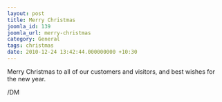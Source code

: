 ```yaml
---
layout: post
title: Merry Christmas
joomla_id: 139
joomla_url: merry-christmas
category: General
tags: christmas
date: 2010-12-24 13:42:44.000000000 +10:30
---
```

<p>Merry Christmas to all of our customers and visitors, and best wishes for the new year.</p>
<p>/DM</p>
